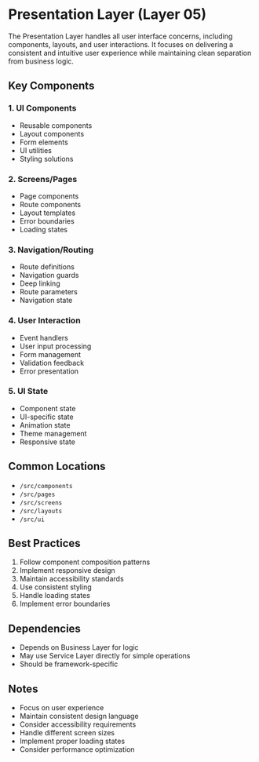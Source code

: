 # Presentation Layer (Layer 05)

The Presentation Layer handles all user interface concerns, including components, layouts, and user interactions. It focuses on delivering a consistent and intuitive user experience while maintaining clean separation from business logic.

## Key Components

### 1. UI Components
- Reusable components
- Layout components
- Form elements
- UI utilities
- Styling solutions

### 2. Screens/Pages
- Page components
- Route components
- Layout templates
- Error boundaries
- Loading states

### 3. Navigation/Routing
- Route definitions
- Navigation guards
- Deep linking
- Route parameters
- Navigation state

### 4. User Interaction
- Event handlers
- User input processing
- Form management
- Validation feedback
- Error presentation

### 5. UI State
- Component state
- UI-specific state
- Animation state
- Theme management
- Responsive state

## Common Locations
- `/src/components`
- `/src/pages`
- `/src/screens`
- `/src/layouts`
- `/src/ui`

## Best Practices
1. Follow component composition patterns
2. Implement responsive design
3. Maintain accessibility standards
4. Use consistent styling
5. Handle loading states
6. Implement error boundaries

## Dependencies
- Depends on Business Layer for logic
- May use Service Layer directly for simple operations
- Should be framework-specific

## Notes
- Focus on user experience
- Maintain consistent design language
- Consider accessibility requirements
- Handle different screen sizes
- Implement proper loading states
- Consider performance optimization 